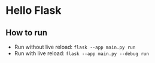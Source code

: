 # Hello Flask

## How to run

- Run without live reload: `flask --app main.py run`
- Run with live reload: `flask --app main.py --debug run`
